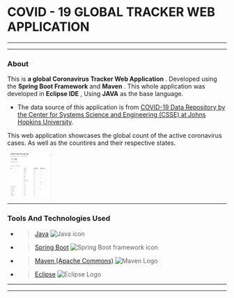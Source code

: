# COVID - 19 GLOBAL TRACKER WEB APPLICATION
---
___

### About
This is __a global Coronavirus Tracker Web Application__ . Developed using the __Spring Boot Framework__ and __Maven__ .
This whole application was developed in __Eclipse IDE__ , Using __JAVA__ as the base language.

* The data source of this application is from [COVID-19 Data Repository by the Center for Systems Science and Engineering (CSSE) at Johns Hopkins University](https://github.com/CSSEGISandData/COVID-19).

This web application showcases the global count of the active coronavirus cases. As well as the countires and their respective states.

<img src="https://raw.githubusercontent.com/iharshpathak/Covid-19-Tracker-Web-Application/main/Screenshot%20(full%20Screen%20Mode%20In%20Browser).jpg" style="height: 100px; width:100px;"/>

---

### Tools And Technologies Used
* >[Java](https://www.java.com/en/)
![Java icon](https://1000logos.net/wp-content/uploads/2020/09/Java-Logo.png) 

* >[Spring Boot](https://spring.io/projects/spring-boot)
![Spring Boot framework icon](https://spring.io/images/spring-logo-9146a4d3298760c2e7e49595184e1975.svg) 

* >[Maven (Apache Commons)](https://commons.apache.org/proper/commons-csv/)
![Maven Logo](https://maven.apache.org/images/maven-logo-black-on-white.png)

* >[Eclipse](https://www.eclipse.org/)
![Eclipse Logo](https://upload.wikimedia.org/wikipedia/commons/d/d0/Eclipse-Luna-Logo.svg)

---
___
